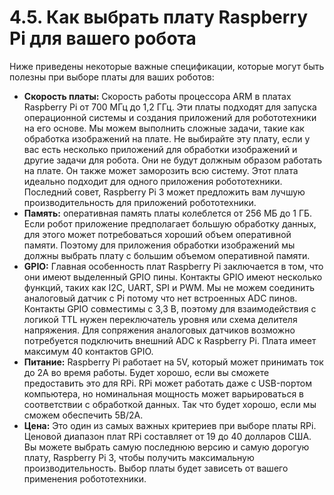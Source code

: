 # 4.5. Как выбрать плату Raspberry Pi для вашего робота

Ниже приведены некоторые важные спецификации, которые могут быть полезны при выборе платы для ваших роботов:

* **Скорость платы:** Скорость работы процессора ARM в платах Raspberry Pi от 700 МГц до 1,2 ГГц. Эти платы подходят для запуска операционной системы и создания приложений для робототехники на его основе. Мы можем выполнить сложные задачи, такие как обработка изображений на плате. Не выбирайте эту плату, если у вас есть несколько приложений для обработки изображений и другие задачи для робота. Они не будут должным образом работать на плате. Он также может заморозить всю систему. Этот плата идеально подходит для одного приложения робототехники. Последний совет, Raspberry Pi 3 может предложить вам лучшую производительность для приложений робототехники.
* **Память:** оперативная память платы колеблется от 256 МБ до 1 ГБ. Если робот приложение предполагает большую обработку данных, для этого может потребоваться хороший объем оперативной памяти. Поэтому для приложения обработки изображений мы должны выбрать плату с большим объемом оперативной памяти.
* **GPIO:** Главная особенность плат Raspberry Pi заключается в том, что они имеют выделенный GPIO пины. Контакты GPIO имеют несколько функций, таких как I2C, UART, SPI и PWM. Мы не можем соединить аналоговый датчик с Pi потому что нет встроенных ADC пинов. Контакты GPIO совместимы с 3,3 В, поэтому для взаимодействия с логикой TTL нужен переключатель уровня или схема делителя напряжения. Для сопряжения аналоговых датчиков возможно потребуется подключить внешний ADC к Raspberry Pi. Плата имеет максимум 40 контактов GPIO.
* **Питание:** Raspberry Pi работает на 5V, который может принимать ток до 2A во время работы. Будет хорошо, если вы сможете предоставить это для RPi. RPi может работать даже с USB-портом компьютера, но номинальная мощность может варьироваться в соответствии с обработкой данных. Так что будет хорошо, если мы сможем обеспечить 5В/2А.
* **Цена:** Это один из самых важных критериев при выборе платы RPi. Ценовой диапазон плат RPi составляет от 19 до 40 долларов США. Вы можете выбрать самую последнюю версию и самую дорогую плату, Raspberry Pi 3, чтобы получить максимальную производительность. Выбор платы будет зависеть от вашего применения робототехники.

